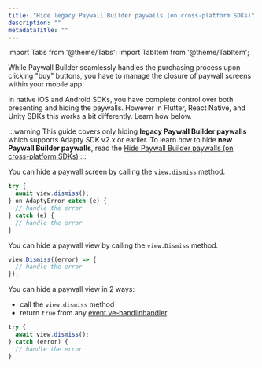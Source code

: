 ```yaml
---
title: "Hide legacy Paywall Builder paywalls (on cross-platform SDKs)"
description: ""
metadataTitle: ""
---
```


import Tabs from '@theme/Tabs'; 
import TabItem from '@theme/TabItem'; 

While Paywall Builder seamlessly handles the purchasing process upon clicking "buy" buttons, you have to manage the closure of paywall screens within your mobile app.

In native iOS and Android SDKs, you have complete control over both presenting and hiding the paywalls. However in Flutter, React Native, and Unity SDKs this works a bit differently. Learn how below.

:::warning
This guide covers only hiding  **legacy Paywall Builder paywalls** which supports Adapty SDK v2.x or earlier. To learn how to hide **new Paywall Builder paywalls**, read the [Hide Paywall Builder paywalls (on cross-platform SDKs)](hide-paywall-builder-paywalls)
:::

   <Tabs>  

<TabItem value="Flutter" label="Flutter" default> 

You can hide a paywall screen by calling the `view.dismiss` method.

```typescript title="Flutter"
try {
  await view.dismiss();
} on AdaptyError catch (e) {
  // handle the error
} catch (e) {
  // handle the error
}
```

</TabItem> 

<TabItem value="Unity" label="Unity" default> 

You can hide a paywall view by calling the `view.Dismiss` method.

```typescript title="Flutter"
view.Dismiss((error) => {
  // handle the error
});
```

  </TabItem> 

<TabItem value="RN" label="React Native (TS)" default> 

You can hide a paywall view in 2 ways:

- call the `view.dismiss` method 
- return `true` from any [event ve-handlinhandler](handling-pb-paywall-events).

```typescript title="React Native (TSX)"
try {
  await view.dismiss();
} catch (error) {
  // handle the error
}

```

</TabItem> </Tabs>

